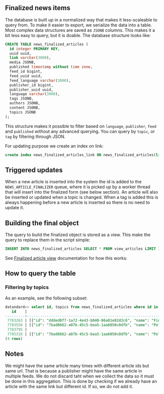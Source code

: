 ## Finalized news items

The database is built up in a normalized way that makes it less-scaleable to query from. To make it easier to export, we serialize the data into a table. 
Most complex data structures are saved as `JSONB` columns. This makes it a bit less easy to query, but it is doable. The database structure looks like:

```sql
CREATE TABLE news_finalized_articles (
  id integer PRIMARY KEY,
  uuid uuid,
  link varchar(3000),
  media JSONB,
  published timestamp without time zone,
  feed_id bigint,
  feed_uuid uuid,
  feed_language varchar(3000),
  publisher_id bigint,
  publisher_uuid uuid,
  language varchar(3000),
  tags JSONB,
  authors JSONB,
  content JSONB,
  topics JSONB
);
```

This structure makes it possible to filter based on `language`, `publisher`, `feed` and `published` without any advanced querying. 
You can query by `topic`, or `tag` by filtering through JSON.

For updating purpose we create an index on link:

```sql
create index news_finalized_articles_link ON news_finalized_articles(link);
```

## Triggered updates
When a new article is inserted into the system the id is added to the `NEWS_ARTICLE_FINALIZER` queue, where it is picked up by a worker thread that will insert into the finalized form (see below section). An article will also be inserted or updated when a topic is changed. When a tag is added this is always happening before a new article is inserted so there is no need to update it. 


## Building the final object
The query to build the finalized object is stored as a view. This make the query to replace them in the script simple:

```sql
INSERT INTO news_finalized_articles SELECT * FROM view_articles LIMIT 1
```

See [Finalized article view](news/finalized_view.md) documentation for how this works:

## How to query the table

### Filtering by topics
As an example, see the following subset:

```sql
datandard=> select id, topics from news_finalized_articles where id in (7785318, 7783263, 7783556, 7783795);
   id    |                                                                 topics
---------+-----------------------------------------------------------------------------------------------------------------------------------------
 7783263 | [{"id": "ddded8f7-1a72-4e43-b040-86a01e82d2c6", "name": "Finance"}]
 7783556 | [{"id": "7bad8662-a07b-45c5-bea5-1aa6050c0dfb", "name": "Politics"}]
 7783795 |
 7785318 | [{"id": "7bad8662-a07b-45c5-bea5-1aa6050c0dfb", "name": "Politics"}, {"id": "ddded8f7-1a72-4e43-b040-86a01e82d2c6", "name": "Finance"}]
(4 rows)

```


## Notes
We might have the same article many times with different article ids but same url. That is because a publisher might have the same article in multiple feeds.
We do not discard taht when we collect the data so it must be done in this aggregation. This is done by checking if we already have an article with the same
link but different id. If so, we do not add it.
